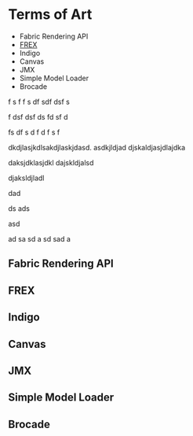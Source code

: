 # Terms of Art

* Fabric Rendering API
* [FREX](#frex)
* Indigo
* Canvas
* JMX
* Simple Model Loader
* Brocade







f
s
f
f
s
df
sdf
dsf
s

f
dsf
dsf
ds
fd
sf
d


fs
df
s
d
f
d
f
s
f

dkdjlasjkdlsakdjlaskjdasd.
asdkjldjad
djskaldjasjdlajdka

daksjdklasjdkl
dajskldjalsd

djaksldjladl


dad

ds
ads

asd

ad
sa
sd
a
sd
sad
a








## Fabric Rendering API
## FREX
## Indigo
## Canvas
## JMX
## Simple Model Loader
## Brocade
